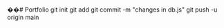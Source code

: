 ��#   P o r t f o l i o 
 git init
git add
 git commit -m "changes  in db.js"
git push -u origin main
